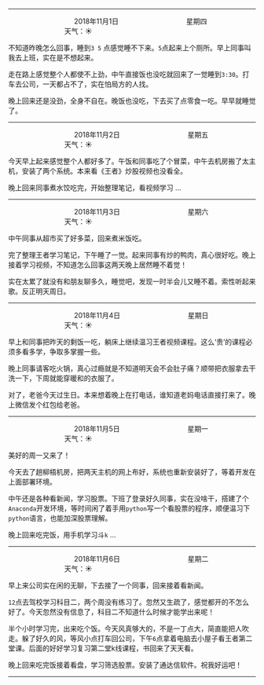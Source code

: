 ***
&nbsp;&nbsp;&nbsp;&nbsp;&nbsp;&nbsp;&nbsp;&nbsp;&nbsp;&nbsp;&nbsp;&nbsp;&nbsp;&nbsp;&nbsp;&nbsp;&nbsp;&nbsp;
&nbsp;&nbsp;&nbsp;&nbsp;&nbsp;&nbsp;&nbsp;&nbsp;&nbsp;&nbsp;&nbsp;&nbsp;&nbsp;&nbsp;           2018年11月1日
&nbsp;&nbsp;&nbsp;&nbsp;&nbsp;&nbsp;&nbsp;&nbsp;&nbsp;&nbsp;&nbsp;&nbsp;&nbsp;&nbsp;&nbsp;&nbsp;&nbsp;&nbsp;
&nbsp;&nbsp;&nbsp;&nbsp;&nbsp;&nbsp;&nbsp;&nbsp;&nbsp;&nbsp;&nbsp;&nbsp;&nbsp;&nbsp;                星期四
&nbsp;&nbsp;&nbsp;&nbsp;&nbsp;&nbsp;&nbsp;&nbsp;&nbsp;&nbsp;&nbsp;&nbsp;&nbsp;&nbsp;&nbsp;&nbsp;&nbsp;&nbsp;
&nbsp;&nbsp;&nbsp;&nbsp;&nbsp;&nbsp;&nbsp;&nbsp;&nbsp;&nbsp;&nbsp;&nbsp;&nbsp;&nbsp;&nbsp;&nbsp;&nbsp;&nbsp;
&nbsp;&nbsp;&nbsp;&nbsp;&nbsp;&nbsp;&nbsp;&nbsp;&nbsp;                                       天气：:sunny:

不知道昨晚怎么回事，睡到`3 5` 点感觉睡不下来。`5`点起来上个厕所。早上同事叫我去上班，实在是不想起来。

走在路上感觉整个人都使不上劲，中午直接饭也没吃就回来了一觉睡到`3:30`。打车去公司，一天都占不了，实在怕局方的人找。

晚上回来还是没劲，全身不自在。晚饭也没吃，下去买了点零食一吃。早早就睡觉了。

***
&nbsp;&nbsp;&nbsp;&nbsp;&nbsp;&nbsp;&nbsp;&nbsp;&nbsp;&nbsp;&nbsp;&nbsp;&nbsp;&nbsp;&nbsp;&nbsp;&nbsp;&nbsp;
&nbsp;&nbsp;&nbsp;&nbsp;&nbsp;&nbsp;&nbsp;&nbsp;&nbsp;&nbsp;&nbsp;&nbsp;&nbsp;&nbsp;           2018年11月2日
&nbsp;&nbsp;&nbsp;&nbsp;&nbsp;&nbsp;&nbsp;&nbsp;&nbsp;&nbsp;&nbsp;&nbsp;&nbsp;&nbsp;&nbsp;&nbsp;&nbsp;&nbsp;
&nbsp;&nbsp;&nbsp;&nbsp;&nbsp;&nbsp;&nbsp;&nbsp;&nbsp;&nbsp;&nbsp;&nbsp;&nbsp;&nbsp;                星期五
&nbsp;&nbsp;&nbsp;&nbsp;&nbsp;&nbsp;&nbsp;&nbsp;&nbsp;&nbsp;&nbsp;&nbsp;&nbsp;&nbsp;&nbsp;&nbsp;&nbsp;&nbsp;
&nbsp;&nbsp;&nbsp;&nbsp;&nbsp;&nbsp;&nbsp;&nbsp;&nbsp;&nbsp;&nbsp;&nbsp;&nbsp;&nbsp;&nbsp;&nbsp;&nbsp;&nbsp;
&nbsp;&nbsp;&nbsp;&nbsp;&nbsp;&nbsp;&nbsp;&nbsp;&nbsp;                                       天气：:sunny:

今天早上起来感觉整个人都好多了。午饭和同事吃了个冒菜，中午去机房搬了太主机，安装了两个系统。本来看《王者》炒股视频也没看全。

晚上回来同事煮水饺吃完，开始整理笔记，看视频学习 ...  

***
&nbsp;&nbsp;&nbsp;&nbsp;&nbsp;&nbsp;&nbsp;&nbsp;&nbsp;&nbsp;&nbsp;&nbsp;&nbsp;&nbsp;&nbsp;&nbsp;&nbsp;&nbsp;
&nbsp;&nbsp;&nbsp;&nbsp;&nbsp;&nbsp;&nbsp;&nbsp;&nbsp;&nbsp;&nbsp;&nbsp;&nbsp;&nbsp;           2018年11月3日
&nbsp;&nbsp;&nbsp;&nbsp;&nbsp;&nbsp;&nbsp;&nbsp;&nbsp;&nbsp;&nbsp;&nbsp;&nbsp;&nbsp;&nbsp;&nbsp;&nbsp;&nbsp;
&nbsp;&nbsp;&nbsp;&nbsp;&nbsp;&nbsp;&nbsp;&nbsp;&nbsp;&nbsp;&nbsp;&nbsp;&nbsp;&nbsp;                星期六
&nbsp;&nbsp;&nbsp;&nbsp;&nbsp;&nbsp;&nbsp;&nbsp;&nbsp;&nbsp;&nbsp;&nbsp;&nbsp;&nbsp;&nbsp;&nbsp;&nbsp;&nbsp;
&nbsp;&nbsp;&nbsp;&nbsp;&nbsp;&nbsp;&nbsp;&nbsp;&nbsp;&nbsp;&nbsp;&nbsp;&nbsp;&nbsp;&nbsp;&nbsp;&nbsp;&nbsp;
&nbsp;&nbsp;&nbsp;&nbsp;&nbsp;&nbsp;&nbsp;&nbsp;&nbsp;                                       天气：:sunny:

中午同事从超市买了好多菜，回来煮米饭吃。

完了整理王者学习笔记，下午睡了一觉。起来同事有炒的鸭肉，真心很好吃。晚上接着学习视频，不知道怎么回事这两天晚上居然睡不着觉！

实在太累了就没有和朋友聊多久，睡觉吧，发现一时半会儿又睡不着。索性听起来歌。反正明天周日。

***
&nbsp;&nbsp;&nbsp;&nbsp;&nbsp;&nbsp;&nbsp;&nbsp;&nbsp;&nbsp;&nbsp;&nbsp;&nbsp;&nbsp;&nbsp;&nbsp;&nbsp;&nbsp;
&nbsp;&nbsp;&nbsp;&nbsp;&nbsp;&nbsp;&nbsp;&nbsp;&nbsp;&nbsp;&nbsp;&nbsp;&nbsp;&nbsp;           2018年11月4日
&nbsp;&nbsp;&nbsp;&nbsp;&nbsp;&nbsp;&nbsp;&nbsp;&nbsp;&nbsp;&nbsp;&nbsp;&nbsp;&nbsp;&nbsp;&nbsp;&nbsp;&nbsp;
&nbsp;&nbsp;&nbsp;&nbsp;&nbsp;&nbsp;&nbsp;&nbsp;&nbsp;&nbsp;&nbsp;&nbsp;&nbsp;&nbsp;                星期日
&nbsp;&nbsp;&nbsp;&nbsp;&nbsp;&nbsp;&nbsp;&nbsp;&nbsp;&nbsp;&nbsp;&nbsp;&nbsp;&nbsp;&nbsp;&nbsp;&nbsp;&nbsp;
&nbsp;&nbsp;&nbsp;&nbsp;&nbsp;&nbsp;&nbsp;&nbsp;&nbsp;&nbsp;&nbsp;&nbsp;&nbsp;&nbsp;&nbsp;&nbsp;&nbsp;&nbsp;
&nbsp;&nbsp;&nbsp;&nbsp;&nbsp;&nbsp;&nbsp;&nbsp;&nbsp;                                       天气：:sunny:

早上和同事把昨天的剩饭一吃，躺床上继续温习王者视频课程。这么‘贵’的课程必须多看多学，争取多掌握一些。

晚上同事请客吃火锅，真心过瘾就是不知道明天会不会肚子痛？顺带把衣服拿去干洗一下，下周就能穿暖和的衣服了。

对了，老爸今天过生日。本来想着晚上在打电话，谁知道老妈电话直接打来了。晚上微信发个红包给老爸。

***
&nbsp;&nbsp;&nbsp;&nbsp;&nbsp;&nbsp;&nbsp;&nbsp;&nbsp;&nbsp;&nbsp;&nbsp;&nbsp;&nbsp;&nbsp;&nbsp;&nbsp;&nbsp;
&nbsp;&nbsp;&nbsp;&nbsp;&nbsp;&nbsp;&nbsp;&nbsp;&nbsp;&nbsp;&nbsp;&nbsp;&nbsp;&nbsp;           2018年11月5日
&nbsp;&nbsp;&nbsp;&nbsp;&nbsp;&nbsp;&nbsp;&nbsp;&nbsp;&nbsp;&nbsp;&nbsp;&nbsp;&nbsp;&nbsp;&nbsp;&nbsp;&nbsp;
&nbsp;&nbsp;&nbsp;&nbsp;&nbsp;&nbsp;&nbsp;&nbsp;&nbsp;&nbsp;&nbsp;&nbsp;&nbsp;&nbsp;                星期一
&nbsp;&nbsp;&nbsp;&nbsp;&nbsp;&nbsp;&nbsp;&nbsp;&nbsp;&nbsp;&nbsp;&nbsp;&nbsp;&nbsp;&nbsp;&nbsp;&nbsp;&nbsp;
&nbsp;&nbsp;&nbsp;&nbsp;&nbsp;&nbsp;&nbsp;&nbsp;&nbsp;&nbsp;&nbsp;&nbsp;&nbsp;&nbsp;&nbsp;&nbsp;&nbsp;&nbsp;
&nbsp;&nbsp;&nbsp;&nbsp;&nbsp;&nbsp;&nbsp;&nbsp;&nbsp;                                       天气：:sunny:

美好的周一又来了！

今天去了趟柳梧机房，把两天主机的网上布好，系统也重新安装好了，等着开发在上面部署环境。

中午还是各种看新闻，学习股票。下班了登录好久同事，实在没啥干，搭建了个`Anaconda`开发环境，等时间闲了着手用`python`写一个看股票的程序，顺便温习下`python`语言，也能加深股票理解。

晚上回来吃完饭，用手机学习斗`k` ...

***
&nbsp;&nbsp;&nbsp;&nbsp;&nbsp;&nbsp;&nbsp;&nbsp;&nbsp;&nbsp;&nbsp;&nbsp;&nbsp;&nbsp;&nbsp;&nbsp;&nbsp;&nbsp;
&nbsp;&nbsp;&nbsp;&nbsp;&nbsp;&nbsp;&nbsp;&nbsp;&nbsp;&nbsp;&nbsp;&nbsp;&nbsp;&nbsp;           2018年11月6日
&nbsp;&nbsp;&nbsp;&nbsp;&nbsp;&nbsp;&nbsp;&nbsp;&nbsp;&nbsp;&nbsp;&nbsp;&nbsp;&nbsp;&nbsp;&nbsp;&nbsp;&nbsp;
&nbsp;&nbsp;&nbsp;&nbsp;&nbsp;&nbsp;&nbsp;&nbsp;&nbsp;&nbsp;&nbsp;&nbsp;&nbsp;&nbsp;                星期二
&nbsp;&nbsp;&nbsp;&nbsp;&nbsp;&nbsp;&nbsp;&nbsp;&nbsp;&nbsp;&nbsp;&nbsp;&nbsp;&nbsp;&nbsp;&nbsp;&nbsp;&nbsp;
&nbsp;&nbsp;&nbsp;&nbsp;&nbsp;&nbsp;&nbsp;&nbsp;&nbsp;&nbsp;&nbsp;&nbsp;&nbsp;&nbsp;&nbsp;&nbsp;&nbsp;&nbsp;
&nbsp;&nbsp;&nbsp;&nbsp;&nbsp;&nbsp;&nbsp;&nbsp;&nbsp;                                       天气：:sunny:

早上来公司实在闲的无聊，下去接了一个同事，回来接着看新闻。

`12`点去驾校学习科目二，两个周没有练习了。忽然又生疏了，感觉都开的不怎么好了。今天忽然没有信息了，科目二不知道什么时候才能学出来呢！

半个小时学习完，出来吃个饭。今天风真够大的，不是一丁点大，简直能把人吹走。躲了好久的风，等风小点打车回公司，下午`6`点拿着电脑去小屋子看王者第二堂课。后面的好好学习复习第二堂k线课程，书回来了天天看。

晚上回来吃完饭接着看盘，学习筛选股票。安装了通达信软件。祝我好运吧！

***